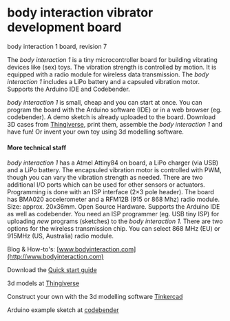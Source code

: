 # body interaction vibrator development board

body interaction 1 board, revision 7

The *body interaction 1* is a tiny microcontroller board for building vibrating devices like (sex) toys. 
The vibration strength is controlled by motion. It is equipped with a radio module for wireless data transmission. 
The *body interaction 1* includes a LiPo battery and a capsuled vibration motor. 
Supports the Arduino IDE and Codebender.

*body interaction 1* is small, cheap and you can start at once. You can program the board with the Arduino software (IDE) or in a web browser (eg. codebender). A demo sketch is already uploaded to the board. Download 3D cases from [Thingiverse](http://www.thingiverse.com), print them, assemble the *body interaction 1* and have fun! Or invent your own toy using 3d modelling software.

#### More technical staff
*body interaction 1* has a Atmel Attiny84 on board, a LiPo charger (via USB) and a LiPo battery. The encapsuled vibration motor is controlled with PWM, though you can vary the vibration strength as needed. There are two additional I/O ports which can be used for other sensors or actuators. Programming is done with an ISP interface (2×3 pole header). The board has BMA020 accelerometer and a RFM12B (915 or 868 Mhz) radio module. Size: approx. 20x36mm. Open Source Hardware. Supports the Arduino IDE as well as codebender.
You need an ISP programmer (eg. USB tiny ISP) for uploading *new* programs (sketches) to the *body interaction 1*. There are two options for the wireless transmission chip. You can select 868 MHz (EU) or 915MHz (US, Australia) radio module.

Blog & How-to's: [www.bodyinteraction.com](http://www.bodyinteraction.com)

Download the [Quick start guide](https://projectbodyinteraction.files.wordpress.com/2015/09/quickstartguide-bodyinteraction1.pdf)

3d models at [Thingiverse](http://www.thingiverse.com/south/designs)

Construct your own with the 3d modelling software [Tinkercad](https://www.tinkercad.com/users/3N2Od7pDF0x-bodyinteraction)

Arduino example sketch at [codebender](https://codebender.cc/embed/sketch:96042#p5_fin.ino)
